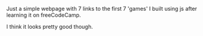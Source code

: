 Just a simple webpage with 7 links to the first 7 'games' I built using js after learning it on freeCodeCamp.

I think it looks pretty good though.
